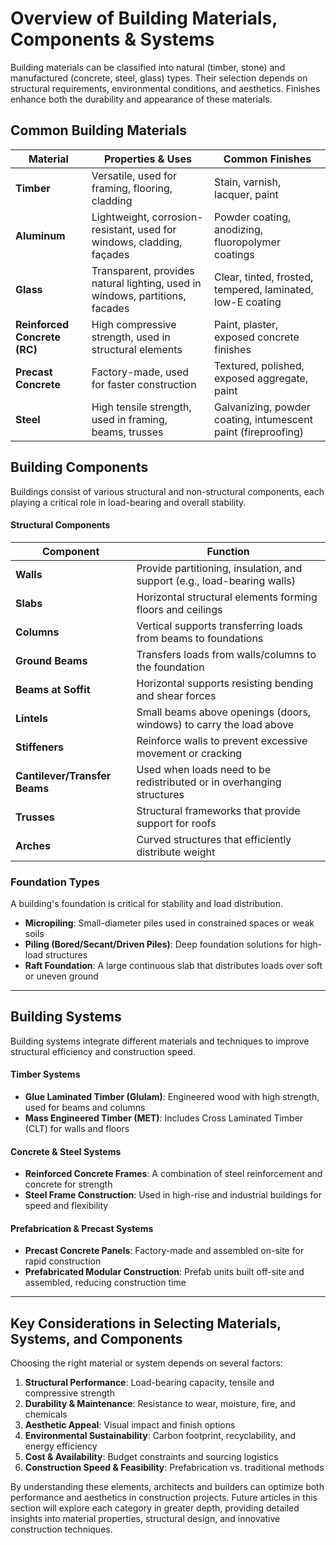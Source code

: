 # Overview of Building Materials, Components & Systems

Building materials can be classified into natural (timber, stone) and manufactured (concrete, steel, glass) types. Their selection depends on structural requirements, environmental conditions, and aesthetics. Finishes enhance both the durability and appearance of these materials.

## **Common Building Materials**

| Material                     | Properties & Uses                                                            | Common Finishes                                               |
| ---------------------------- | ---------------------------------------------------------------------------- | ------------------------------------------------------------- |
| **Timber**                   | Versatile, used for framing, flooring, cladding                              | Stain, varnish, lacquer, paint                                |
| **Aluminum**                 | Lightweight, corrosion-resistant, used for windows, cladding, façades        | Powder coating, anodizing, fluoropolymer coatings             |
| **Glass**                    | Transparent, provides natural lighting, used in windows, partitions, facades | Clear, tinted, frosted, tempered, laminated, low-E coating    |
| **Reinforced Concrete (RC)** | High compressive strength, used in structural elements                       | Paint, plaster, exposed concrete finishes                     |
| **Precast Concrete**         | Factory-made, used for faster construction                                   | Textured, polished, exposed aggregate, paint                  |
| **Steel**                    | High tensile strength, used in framing, beams, trusses                       | Galvanizing, powder coating, intumescent paint (fireproofing) |

## **Building Components**

Buildings consist of various structural and non-structural components, each playing a critical role in load-bearing and overall stability.

#### **Structural Components**

| Component                     | Function                                                                 |
| ----------------------------- | ------------------------------------------------------------------------ |
| **Walls**                     | Provide partitioning, insulation, and support (e.g., load-bearing walls) |
| **Slabs**                     | Horizontal structural elements forming floors and ceilings               |
| **Columns**                   | Vertical supports transferring loads from beams to foundations           |
| **Ground Beams**              | Transfers loads from walls/columns to the foundation                     |
| **Beams at Soffit**           | Horizontal supports resisting bending and shear forces                   |
| **Lintels**                   | Small beams above openings (doors, windows) to carry the load above      |
| **Stiffeners**                | Reinforce walls to prevent excessive movement or cracking                |
| **Cantilever/Transfer Beams** | Used when loads need to be redistributed or in overhanging structures    |
| **Trusses**                   | Structural frameworks that provide support for roofs                     |
| **Arches**                    | Curved structures that efficiently distribute weight                     |

### **Foundation Types**

A building's foundation is critical for stability and load distribution.

* **Micropiling**: Small-diameter piles used in constrained spaces or weak soils
* **Piling (Bored/Secant/Driven Piles)**: Deep foundation solutions for high-load structures
* **Raft Foundation**: A large continuous slab that distributes loads over soft or uneven ground

***

## **Building Systems**

Building systems integrate different materials and techniques to improve structural efficiency and construction speed.

#### **Timber Systems**

* **Glue Laminated Timber (Glulam)**: Engineered wood with high strength, used for beams and columns
* **Mass Engineered Timber (MET)**: Includes Cross Laminated Timber (CLT) for walls and floors

#### **Concrete & Steel Systems**

* **Reinforced Concrete Frames**: A combination of steel reinforcement and concrete for strength
* **Steel Frame Construction**: Used in high-rise and industrial buildings for speed and flexibility

#### **Prefabrication & Precast Systems**

* **Precast Concrete Panels**: Factory-made and assembled on-site for rapid construction
* **Prefabricated Modular Construction**: Prefab units built off-site and assembled, reducing construction time

***

## **Key Considerations in Selecting Materials, Systems, and Components**

Choosing the right material or system depends on several factors:

1. **Structural Performance**: Load-bearing capacity, tensile and compressive strength
2. **Durability & Maintenance**: Resistance to wear, moisture, fire, and chemicals
3. **Aesthetic Appeal**: Visual impact and finish options
4. **Environmental Sustainability**: Carbon footprint, recyclability, and energy efficiency
5. **Cost & Availability**: Budget constraints and sourcing logistics
6. **Construction Speed & Feasibility**: Prefabrication vs. traditional methods

By understanding these elements, architects and builders can optimize both performance and aesthetics in construction projects. Future articles in this section will explore each category in greater depth, providing detailed insights into material properties, structural design, and innovative construction techniques.
